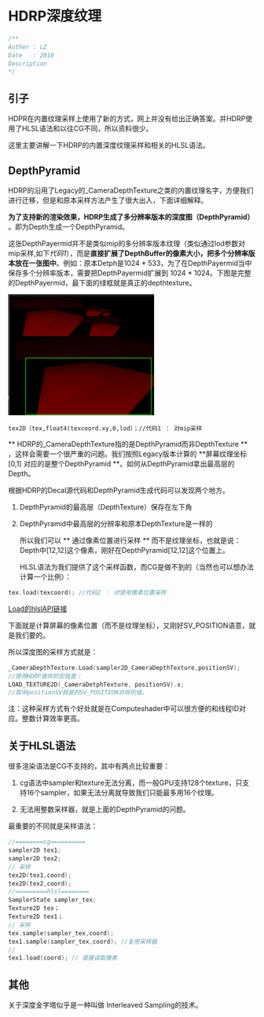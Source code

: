 # HDRP深度纹理

```c
/**
Auther : LZ
Date   : 2018
Description
*/
```

## 引子

HDPR在内置纹理采样上使用了新的方式，网上并没有给出正确答案。并HDRP使用了HLSL语法和以往CG不同，所以资料很少。

这里主要讲解一下HDRP的内置深度纹理采样和相关的HLSL语法。

## DepthPyramid

HDRP的沿用了Legacy的_CameraDepthTexture之类的内置纹理名字，方便我们进行迁移，但是和原本采样方法产生了很大出入，下面详细解释。
	
 **为了支持新的渲染效果，HDRP生成了多分辨率版本的深度图（DepthPyramid）** 。即为Depth生成一个DepthPyramid。
	
这张DepthPayermid并不是类似mip的多分辨率版本纹理（类似通过lod参数对mip采样,如下*代码1*），而是**直接扩展了DepthBuffer的像素大小，把多个分辨率版本放在一张图中**。例如：原本Detph是1024 * 533，为了在DepthPayermid当中保存多个分辨率版本，需要把DepthPayermid扩展到 1024 * 1024。下图是完整的DepthPayermid，最下面的绿框就是真正的depthtexture。

![](img/depthp.bmp)

```hlsl
tex2D（tex,float4(texcoord.xy,0,lod）；//代码1 ： 对mip采样
```

** HDRP的_CameraDepthTexture指的是DepthPyramid而非DepthTexture ** ，这样会需要一个很严重的问题。我们按照Legacy版本计算的 **屏幕纹理坐标[0,1] 对应的是整个DepthPyramid **。如何从DepthPyramid拿出最高层的Depth。
	
根据HDRP的Decal源代码和DepthPyramid生成代码可以发现两个地方。
	

1. DepthPyramid的最高层（DepthTexture）保存在左下角
	
2. DepthPyramid中最高层的分辨率和原本DepthTexture是一样的
	
	所以我们可以 ** 通过像素位置进行采样 ** 而不是纹理坐标，也就是说：Depth中[12,12]这个像素，刚好在DepthPyramid[12,12]这个位置上。
	
	HLSL语法为我们提供了这个采样函数，而CG是做不到的（当然也可以想办法计算一个比例）：

```C
tex.load(texcoord);	//代码2 ： 对使用像素位置采样
```

[Load的hlslAPI链接](https://docs.microsoft.com/en-us/windows/desktop/direct3dhlsl/t2d-load-float-int-uint-)

下面就是计算屏幕的像素位置（而不是纹理坐标），又刚好SV_POSITION语意，就是我们要的。
	
所以深度图的采样方式就是：

```c
_CameraDepthTexture.Load(sampler2D_CameraDepthTexture,positionSV);
//使用HDRP提供的宏就是：
LOAD_TEXTURE2D(_CameraDetphTexture, positionSV).x;
//其中positionSV就是的SV_POSITION对呀的值。
```

注：这种采样方式有个好处就是在Computeshader中可以很方便的和线程ID对应。整数计算效率更高。

## 关于HLSL语法

很多渲染语法是CG不支持的，其中有两点比较重要：

1. cg语法中sampler和texture无法分离，而一般GPU支持128个texture，只支持16个sampler，如果无法分离就导致我们只能最多用16个纹理。

2. 无法用整数采样器，就是上面的DepthPyramid的问题。

最重要的不同就是采样语法：

```c
//========cg==========
sampler2D tex1;
sampler2D tex2;
// 采样
tex2D(tex1,coord);
tex2D(tex2,coord);
//=========hlsl========
SamplerState sampler_tex;
Texture2D tex；
Texture2D tex1；
// 采样
tex.sample(sampler_tex,coord);
tex1.sample(sampler_tex,coord); //复用采样器
//
tex1.load(coord); // 直接读取像素

```

## 其他

关于深度金字塔似乎是一种叫做 Interleaved Sampling的技术。



